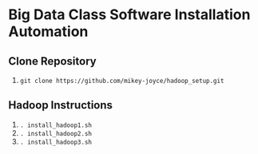 # Big Data Class Software Installation Automation

## Clone Repository
1. `git clone https://github.com/mikey-joyce/hadoop_setup.git`
 
## Hadoop Instructions
1. `. install_hadoop1.sh`
2. `. install_hadoop2.sh`
3. `. install_hadoop3.sh`

